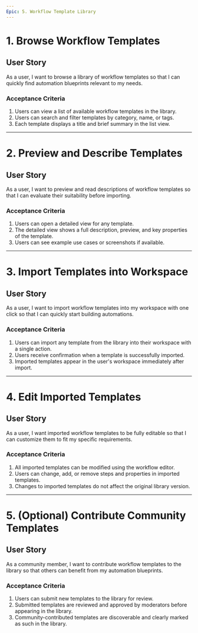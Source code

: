 ```yaml
---
Epic: 5. Workflow Template Library
---
```


# 1. Browse Workflow Templates

## User Story
As a user, I want to browse a library of workflow templates so that I can quickly find automation blueprints relevant to my needs.

### Acceptance Criteria
1. Users can view a list of available workflow templates in the library.
2. Users can search and filter templates by category, name, or tags.
3. Each template displays a title and brief summary in the list view.

---

# 2. Preview and Describe Templates

## User Story
As a user, I want to preview and read descriptions of workflow templates so that I can evaluate their suitability before importing.

### Acceptance Criteria
1. Users can open a detailed view for any template.
2. The detailed view shows a full description, preview, and key properties of the template.
3. Users can see example use cases or screenshots if available.

---

# 3. Import Templates into Workspace

## User Story
As a user, I want to import workflow templates into my workspace with one click so that I can quickly start building automations.

### Acceptance Criteria
1. Users can import any template from the library into their workspace with a single action.
2. Users receive confirmation when a template is successfully imported.
3. Imported templates appear in the user's workspace immediately after import.

---

# 4. Edit Imported Templates

## User Story
As a user, I want imported workflow templates to be fully editable so that I can customize them to fit my specific requirements.

### Acceptance Criteria
1. All imported templates can be modified using the workflow editor.
2. Users can change, add, or remove steps and properties in imported templates.
3. Changes to imported templates do not affect the original library version.

---

# 5. (Optional) Contribute Community Templates

## User Story
As a community member, I want to contribute workflow templates to the library so that others can benefit from my automation blueprints.

### Acceptance Criteria
1. Users can submit new templates to the library for review.
2. Submitted templates are reviewed and approved by moderators before appearing in the library.
3. Community-contributed templates are discoverable and clearly marked as such in the library. 